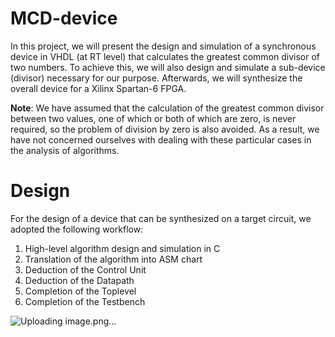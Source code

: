 # MCD-device
In this project, we will present the design and simulation of a synchronous device in VHDL (at RT level) that calculates the greatest common divisor of two numbers. To achieve this, we will also design and simulate a sub-device (divisor) necessary for our purpose. Afterwards, we will synthesize the overall device for a Xilinx Spartan-6 FPGA.

**Note**: We have assumed that the calculation of the greatest common divisor between two values, one of which or both of which are zero, is never required, so the problem of division by zero is also avoided. As a result, we have not concerned ourselves with dealing with these particular cases in the analysis of algorithms.

# Design
For the design of a device that can be synthesized on a target circuit, we adopted the following workflow:

1. High-level algorithm design and simulation in C
2. Translation of the algorithm into ASM chart
3. Deduction of the Control Unit
4. Deduction of the Datapath
5. Completion of the Toplevel
6. Completion of the Testbench

![Uploading image.png…]()

